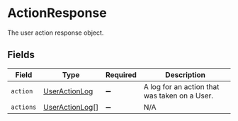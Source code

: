 # ActionResponse

The user action response object.


## Fields

| Field                                                   | Type                                                    | Required                                                | Description                                             |
| ------------------------------------------------------- | ------------------------------------------------------- | ------------------------------------------------------- | ------------------------------------------------------- |
| `action`                                                | [UserActionLog](../../models/shared/useractionlog.md)   | :heavy_minus_sign:                                      | A log for an action that was taken on a User.           |
| `actions`                                               | [UserActionLog](../../models/shared/useractionlog.md)[] | :heavy_minus_sign:                                      | N/A                                                     |
